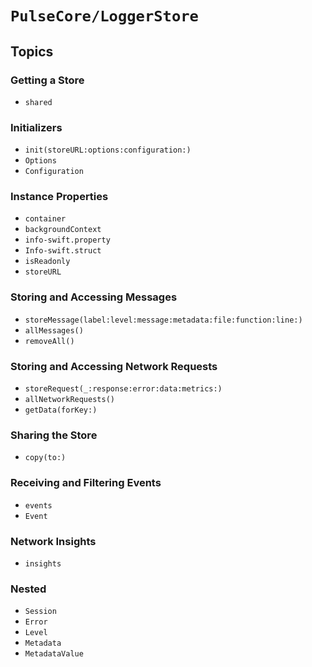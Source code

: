 # ``PulseCore/LoggerStore``

## Topics

### Getting a Store

- ``shared``

### Initializers

- ``init(storeURL:options:configuration:)``
- ``Options``
- ``Configuration``

### Instance Properties

- ``container``
- ``backgroundContext``
- ``info-swift.property``
- ``Info-swift.struct``
- ``isReadonly``
- ``storeURL``

### Storing and Accessing Messages

- ``storeMessage(label:level:message:metadata:file:function:line:)``
- ``allMessages()``
- ``removeAll()``

### Storing and Accessing Network Requests

- ``storeRequest(_:response:error:data:metrics:)``
- ``allNetworkRequests()``
- ``getData(forKey:)``

### Sharing the Store

- ``copy(to:)``

### Receiving and Filtering Events

- ``events``
- ``Event``

### Network Insights

- ``insights``

### Nested

- ``Session``
- ``Error``
- ``Level``
- ``Metadata``
- ``MetadataValue``
